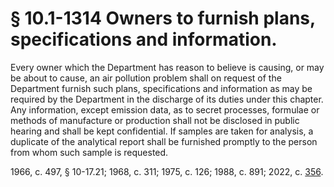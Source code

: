 # § 10.1-1314 Owners to furnish plans, specifications and information.

<p>Every owner which the Department has reason to believe is causing, or may be about to cause, an air pollution problem shall on request of the Department furnish such plans, specifications and information as may be required by the Department in the discharge of its duties under this chapter. Any information, except emission data, as to secret processes, formulae or methods of manufacture or production shall not be disclosed in public hearing and shall be kept confidential. If samples are taken for analysis, a duplicate of the analytical report shall be furnished promptly to the person from whom such sample is requested.</p><p>1966, c. 497, § 10-17.21; 1968, c. 311; 1975, c. 126; 1988, c. 891; 2022, c. <a href='http://lis.virginia.gov/cgi-bin/legp604.exe?221+ful+CHAP0356'>356</a>.</p>